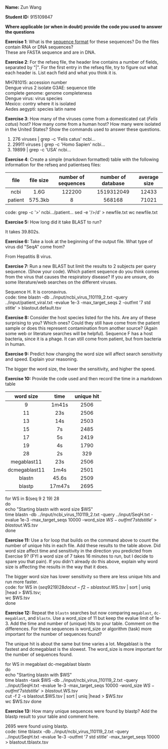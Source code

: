 __Name:__ Zun Wang

__Student ID:__ 915109847

__Where applicable (or when in doubt) provide the code you used to answer the questions__

__Exercise 1__: What is the [sequence format](https://www.genomatix.de/online_help/help/sequence_formats.html) for these sequences?  Do the files contain RNA or DNA sequences?  
These are FASTA sequence and are in DNA.  

__Exercise 2__: For the refseq file, the header line contains a number of fields, separated by "|".  For the first entry in the refseq file, try to figure out what each header is. List each field and what you think it is.  
  
MH781015: accession number  
Dengue virus 2 isolate G3AE: sequence title  
complete genome: genome completeness  
Dengue virus: virus species  
Mexico: contry where it is isolated  
Aedes aegypti: species latin name  


__Exercise 3__: How many of the viruses come from a domesticated cat (_Felis catus_) host?  How many come from a human host?  How many were isolated in the United States? Show the commands used to answer these questions.

1. 276 viruses | grep -c 'Felis catus' ncbi...
2. 29911 viruses | grep -c 'Homo Sapien' ncbi...
3. 19899 | grep -c 'USA' ncbi...


__Exercise 4__: Create a simple (markdown formatted) table with the following information for the refseq and patientseq files:

| file | file size | number of sequences | number of database | average size |
| :----: | :-----: | :------: | :------: | :------: |
| ncbi | 1.6G | 122200 | 1519312049 | 12433 |
| patient | 575.3kb | 8 | 568168 | 71021 |

code: grep -c '>' ncbi.../patient...
      sed -e '/>/d' > newfile.txt
      wc newfile.txt

__Exercise 5:__  How long did it take BLAST to run?
  
  It takes 39.802s.

__Exercise 6:__ Take a look at the beginning of the output file.  What type of virus did "SeqA" come from?

  From Hepatitis B virus.

__Exercise 7:__ Run a new BLAST but limit the results to 2 subjects per query sequence.  (Show your code).  Which patient sequence do you think comes from the virus that causes the respiratory disease? If you are unsure, do some literature/web searches on the different viruses.

  Sequence H. It is coronavirus.  
  code: time blastn  -db ../input/ncbi_virus_110119_2.txt -query ../input/patient_viral.txt -evalue 1e-3 -max_target_seqs 2 -outfmt '7 std stitle' > blastout.default.tsv  
    
__Exercise 8:__ Consider the host species listed for the hits.  Are any of these surprising to you?  Which ones?  Could they still have come from the patient sample or does this represent contamination from another source? (Again some web or literature searches will be helpful).
  Sequence F has a host bacteria, since it is a phage. It can still come from patient, but from bacteria in human.

__Exercise 9:__ Predict how changing the word size will affect search sensitivity and speed.  Explain your reasoning.  
  
  The bigger the word size, the lower the sensitivity, and higher the speed.

__Exercise 10:__ Provide the code used and then record the time in a markdown table    

| word size | time | unique hit |
| :----: | :-----: | :---------: |
| 9 | 1m41s | 2506 |
| 11 | 23s | 2506 |
| 13 |  14s  | 2503 |
| 15 |  7s  | 2485 |
| 17 |  5s  | 2419 |
| 19 |  4s  | 1790 |
| 28 |  2s  | 329 |
| megablast11 | 23s | 2506|
| dcmegablast11 | 1m4s | 2501 |
| blastn | 45.6s | 2509 |
| blastp | 17m47s | 2695 |

for WS in $(seq 9 2 19) 28  
do   
echo "Starting blastn with word size $WS"  
time blastn -db ../input/ncbi_virus_110119_2.txt -query ../input/SeqH.txt -evalue 1e-3 -max_target_seqs 10000 -word_size $WS -outfmt '7 std stitle' > blastout.$WS.tsv  
done


__Exercise 11:__ Use a for loop that builds on the command above to count the number of unique hits in each file.  Add these results to the table above.  Did word size affect time and sensitivity in the direction you predicted from Exercise 9?  (FYI a word size of 7 takes 16 minutes to run, but I decide to spare you that pain).  If you didn't already do this above, explain why word size is affecting the results in the way that it does.  
  
  The bigger word size has lower sensitivity so there are less unique hits and run more faster.  
  code: for WS in $(seq 9 2 19) 28     
  do  
   cut -f 2 -s blastout.$WS.tsv | sort | uniq |head > $WS.tsv;  
   wc $WS.tsv  
  done

__Exercise 12:__ Repeat the `blastn` searches but now comparing `megablast`, `dc-megablast`, and `blastn`.  Use a word_size of 11 but keep the evalue limit of 1e-3.  Add the time and number of (unique) hits to your table.  Comment on the differences.  For these sequences is word_size or algorithm (task) more important for the number of sequences found?
  
  The unique hit is about the same but time varies a lot. Megablast is the fastest and dcmegablast is the slowest. The word_size is more important for the number of sequences found. 
   
  for WS in megablast dc-megablast blastn  
  do   
   echo "Starting blastn with $WS"  
   time blastn -task $WS -db ../input/ncbi_virus_110119_2.txt -query ../input/SeqH.txt -evalue 1e-3 -max_target_seqs 10000 -word_size $WS -outfmt '7 std stitle' > blastout.$WS.tsv  
   cut -f 2 -s blastout.$WS.tsv | sort | uniq |head > $WS.tsv  
   wc $WS.tsv
  done

__Exercise 13:__ How many unique sequences were found by blastp?  Add the blastp result to your table and comment here.
  
  2695 were found using blastp.    
  code: time tblastx -db ../input/ncbi_virus_110119_2.txt -query ../input/SeqH.txt -evalue 1e-3 -outfmt '7 std stitle' -max_target_seqs 10000 > blastout.tblastx.tsv 
